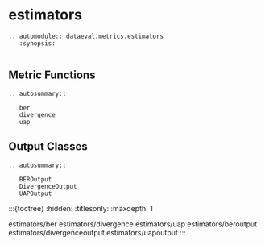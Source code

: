 # estimators

```{eval-rst}
.. automodule:: dataeval.metrics.estimators
   :synopsis:
```

```{currentmodule} dataeval.metrics.estimators
```

## Metric Functions

```{eval-rst}
.. autosummary::

   ber
   divergence
   uap
```

## Output Classes

```{eval-rst}
.. autosummary::

   BEROutput
   DivergenceOutput
   UAPOutput
```

:::{toctree}
:hidden:
:titlesonly:
:maxdepth: 1

estimators/ber
estimators/divergence
estimators/uap
estimators/beroutput
estimators/divergenceoutput
estimators/uapoutput
:::
